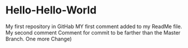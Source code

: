 # Hello-Hello-World
My first repository in GitHab
MY first comment added to my ReadMe file.
My second comment
Comment for commit to be farther than the Master Branch.
One more Change)
